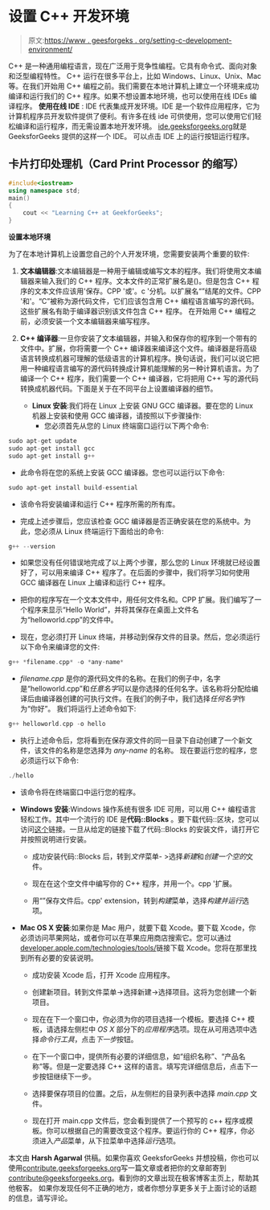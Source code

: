 # 设置 C++ 开发环境

> 原文:[https://www . geesforgeks . org/setting-c-development-environment/](https://www.geeksforgeeks.org/setting-c-development-environment/)

C++ 是一种通用编程语言，现在广泛用于竞争性编程。它具有命令式、面向对象和泛型编程特性。
C++ 运行在很多平台上，比如 Windows、Linux、Unix、Mac 等。在我们开始用 C++ 编程之前。我们需要在本地计算机上建立一个环境来成功编译和运行我们的 C++ 程序。如果不想设置本地环境，也可以使用在线 IDEs 编译程序。
**使用在线 IDE** : IDE 代表集成开发环境。IDE 是一个软件应用程序，它为计算机程序员开发软件提供了便利。有许多在线 ide 可供使用，您可以使用它们轻松编译和运行程序，而无需设置本地开发环境。
[ide.geeksforgeeks.org](https://ide.geeksforgeeks.org/)就是 GeeksforGeeks 提供的这样一个 IDE。
可以点击 IDE 上的运行按钮运行程序。

## 卡片打印处理机（Card Print Processor 的缩写）

```cpp
#include<iostream>
using namespace std;
main()
{
    cout << "Learning C++ at GeekforGeeks";
}
```

**设置本地环境**

为了在本地计算机上设置您自己的个人开发环境，您需要安装两个重要的软件:

1.  **文本编辑器**:文本编辑器是一种用于编辑或编写文本的程序。我们将使用文本编辑器来输入我们的 C++ 程序。文本文件的正常扩展名是()。但是包含 C++ 程序的文本文件应该用'保存。CPP '或'。c '分机。以扩展名“”结尾的文件。CPP '和'。“C”被称为源代码文件，它们应该包含用 C++ 编程语言编写的源代码。这些扩展名有助于编译器识别该文件包含 C++ 程序。
    在开始用 C++ 编程之前，必须安装一个文本编辑器来编写程序。

2.  **C++ 编译器**:一旦你安装了文本编辑器，并输入和保存你的程序到一个带有的文件中。扩展，你将需要一个 C++ 编译器来编译这个文件。编译器是将高级语言转换成机器可理解的低级语言的计算机程序。换句话说，我们可以说它把用一种编程语言编写的源代码转换成计算机能理解的另一种计算机语言。为了编译一个 C++ 程序，我们需要一个 C++ 编译器，它将把用 C++ 写的源代码转换成机器代码。下面是关于在不同平台上设置编译器的细节。
    *   **Linux 安装**:我们将在 Linux 上安装 GNU GCC 编译器。要在您的 Linux 机器上安装和使用 GCC 编译器，请按照以下步骤操作:
        *   您必须首先从您的 Linux 终端窗口运行以下两个命令:

```cpp
sudo apt-get update
sudo apt-get install gcc
sudo apt-get install g++
```

*   此命令将在您的系统上安装 GCC 编译器。您也可以运行以下命令:

```cpp
sudo apt-get install build-essential
```

*   该命令将安装编译和运行 C++ 程序所需的所有库。

*   完成上述步骤后，您应该检查 GCC 编译器是否正确安装在您的系统中。为此，您必须从 Linux 终端运行下面给出的命令:

```cpp
g++ --version
```

*   如果您没有任何错误地完成了以上两个步骤，那么您的 Linux 环境就已经设置好了，可以用来编译 C++ 程序了。在后面的步骤中，我们将学习如何使用 GCC 编译器在 Linux 上编译和运行 C++ 程序。

*   把你的程序写在一个文本文件中，用任何文件名和。CPP 扩展。我们编写了一个程序来显示“Hello World”，并将其保存在桌面上文件名为“helloworld.cpp”的文件中。

*   现在，您必须打开 Linux 终端，并移动到保存文件的目录。然后，您必须运行以下命令来编译您的文件:

```cpp
g++ *filename.cpp* -o *any-name*
```

*   *filename.cpp* 是你的源代码文件的名称。在我们的例子中，名字是“helloworld.cpp”和*任意名字*可以是你选择的任何名字。该名称将分配给编译后由编译器创建的可执行文件。在我们的例子中，我们选择*任何名字*作为“你好”。
    我们将运行上述命令如下:

```cpp
g++ helloworld.cpp -o hello
```

*   执行上述命令后，您将看到在保存源文件的同一目录下自动创建了一个新文件，该文件的名称是您选择为 *any-name* 的名称。
    现在要运行您的程序，您必须运行以下命令:

```cpp
./hello
```

*   该命令将在终端窗口中运行您的程序。

*   **Windows 安装**:Windows 操作系统有很多 IDE 可用，可以用 C++ 编程语言轻松工作。其中一个流行的 IDE 是**代码::Blocks** 。要下载代码::区块，您可以访问[这个](http://www.codeblocks.org/downloads/26)链接。一旦从给定的链接下载了代码::Blocks 的安装文件，请打开它并按照说明进行安装。
    *   成功安装代码::Blocks 后，转到*文件*菜单- >选择*新建*和*创建一个空的*文件。

    *   现在在这个空文件中编写你的 C++ 程序，并用一个。cpp '扩展。

    *   用“”保存文件后。cpp' extension，转到*构建*菜单，选择*构建并运行*选项。

*   **Mac OS X 安装**:如果你是 Mac 用户，就要下载 Xcode。要下载 Xcode，你必须访问苹果网站，或者你可以在苹果应用商店搜索它。您可以通过[developer.apple.com/technologies/tools/](developer.apple.com/technologies/tools/)链接下载 Xcode。您将在那里找到所有必要的安装说明。
    *   成功安装 Xcode 后，打开 Xcode 应用程序。

    *   创建新项目。转到文件菜单->选择新建->选择项目。这将为您创建一个新项目。

    *   现在在下一个窗口中，你必须为你的项目选择一个模板。要选择 C++ 模板，请选择左侧栏中 *OS X* 部分下的*应用程序*选项。现在从可用选项中选择*命令行工具*，点击*下一步*按钮。

    *   在下一个窗口中，提供所有必要的详细信息，如“组织名称”、“产品名称”等。但是一定要选择 C++ 这样的语言。填写完详细信息后，点击下一步按钮继续下一步。

    *   选择要保存项目的位置。之后，从左侧栏的目录列表中选择 *main.cpp* 文件。

    *   现在打开 main.cpp 文件后，您会看到提供了一个预写的 c++ 程序或模板。你可以根据自己的需要改变这个程序。要运行你的 C++ 程序，你必须进入*产品*菜单，从下拉菜单中选择*运行*选项。

本文由 **Harsh Agarwal** 供稿。如果你喜欢 GeeksforGeeks 并想投稿，你也可以使用[contribute.geeksforgeeks.org](http://www.contribute.geeksforgeeks.org)写一篇文章或者把你的文章邮寄到 contribute@geeksforgeeks.org。看到你的文章出现在极客博客主页上，帮助其他极客。
如果你发现任何不正确的地方，或者你想分享更多关于上面讨论的话题的信息，请写评论。